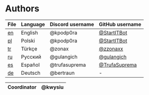 # Authors

| File      | Language | Discord username | GitHub username                                  |
|-----------|----------|------------------|--------------------------------------------------|
| [en](/en) | English  | @kpodp0ra        | [@StartITBot](https://github.com/StartITBot)     |
| [pl](/pl) | Polski   | @kpodp0ra        | [@StartITBot](https://github.com/StartITBot)     |
| [tr](/tr) | Türkçe   | @zonax           | [@zzonaxx](https://github.com/StartITBot)        |
| [ru](/ru) | Русский  | @gulangich       | [@gulangich](https://github.com/gulangich)       |
| [es](/es) | Español  | @trufasuprema    | [@TrufaSuprema](https://github.com/TrufaSuprema) |
| [de](/de) | Deutsch  | @bertraun        | -                                                |



| Coordinator | @kwysiu |
| ------------ | ------ |
